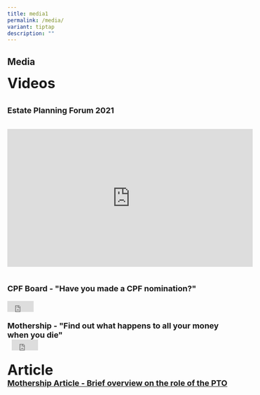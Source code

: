 ```yaml
---
title: media1
permalink: /media/
variant: tiptap
description: ""
---
```


Media
---
<font size="6"><b>Videos</b><br>
 
<font size="4"><b>Estate Planning Forum 2021</b>
<div class="bp-youtube">
 
<iframe width="560" height="315" src="https://www.youtube.com/embed/MvXFWWmiju8" title="YouTube video player" frameborder="0" allow="accelerometer; autoplay; clipboard-write; encrypted-media; gyroscope; picture-in-picture" allowfullscreen></iframe>
</div><br> 


<font size="4"><b>CPF Board - "Have you made a CPF nomination?"</b>
<div class="bp-youtube">
 
<iframe width="60" height="25" src="https://www.youtube.com/embed/cj6w1hjQSGs" title="YouTube video player" frameborder="0" allow="accelerometer; autoplay; clipboard-write; encrypted-media; gyroscope; picture-in-picture" allowfullscreen></iframe>
</div><br> 
<font size="4"><b>Mothership - "Find out what happens to all your money when you die"</b>
<div class="bp-youtube">
  
<iframe width="60" height="25" src="https://www.youtube.com/embed/Me25x26d5mc" title="YouTube video player" frameborder="0" allow="accelerometer; autoplay; clipboard-write; encrypted-media; gyroscope; picture-in-picture" allowfullscreen></iframe>

</div><br>
<font size="6"><b>Article</b><br>
<font size="4"><b><a href = "https://mothership.sg/2021/04/pto-civil-servant-track-nok/" target = "_blank"> Mothership Article - Brief overview on the role of the PTO</a></b>
